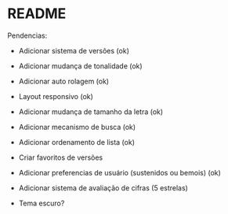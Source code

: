 # README

Pendencias:

* Adicionar sistema de versões (ok)

* Adicionar mudança de tonalidade (ok)

* Adicionar auto rolagem (ok)

* Layout responsivo (ok)

* Adicionar mudança de tamanho da letra (ok)

* Adicionar mecanismo de busca (ok)

* Adicionar ordenamento de lista (ok)

* Criar favoritos de versões

* Adicionar preferencias de usuário (sustenidos ou bemois) (ok)

* Adicionar sistema de avaliação de cifras (5 estrelas)

* Tema escuro?
